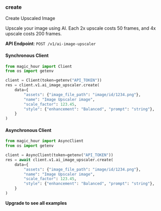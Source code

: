 
### create <a name="create"></a>
Create Upscaled Image

Upscale your image using AI. Each 2x upscale costs 50 frames, and 4x upscale costs 200 frames.

**API Endpoint**: `POST /v1/ai-image-upscaler`

#### Synchronous Client

```python
from magic_hour import Client
from os import getenv

client = Client(token=getenv("API_TOKEN"))
res = client.v1.ai_image_upscaler.create(
    data={
        "assets": {"image_file_path": "image/id/1234.png"},
        "name": "Image Upscaler image",
        "scale_factor": 123.45,
        "style": {"enhancement": "Balanced", "prompt": "string"},
    }
)
```

#### Asynchronous Client

```python
from magic_hour import AsyncClient
from os import getenv

client = AsyncClient(token=getenv("API_TOKEN"))
res = await client.v1.ai_image_upscaler.create(
    data={
        "assets": {"image_file_path": "image/id/1234.png"},
        "name": "Image Upscaler image",
        "scale_factor": 123.45,
        "style": {"enhancement": "Balanced", "prompt": "string"},
    }
)
```

**Upgrade to see all examples**
